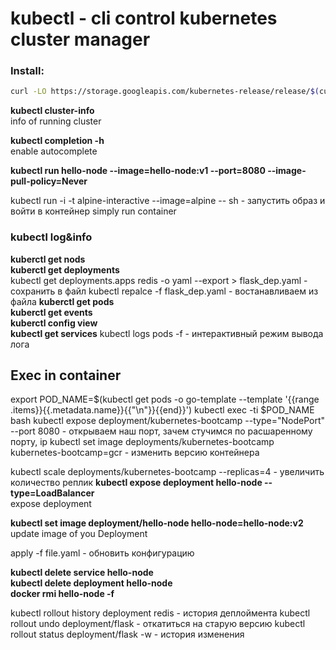 # kubectl - cli control kubernetes cluster manager

### Install:
```bash
curl -LO https://storage.googleapis.com/kubernetes-release/release/$(curl -s https://storage.googleapis.com/kubernetes-release/release/stable.txt)/bin/linux/amd64/kubectl && sudo chmod +x ./kubectl && sudo sudo mv ./kubectl /usr/local/bin/kubectl

```

**kubectl cluster-info**  
info of running cluster

**kubectl completion -h**  
enable autocomplete

**kubectl run hello-node --image=hello-node:v1 --port=8080 --image-pull-policy=Never**  

kubectl run -i -t alpine-interactive --image=alpine -- sh - запустить образ и войти в контейнер
simply run container

### kubectl log&info 
**kuberctl get nods**  
**kuberctl get deployments**  
kubectl get deployments.apps redis -o yaml --export > flask_dep.yaml - сохранить в файл
kubectl repalce -f flask_dep.yaml - востанавливаем из файла
**kuberctl get pods**  
**kuberctl get events**  
**kuberctl config view**  
**kubectl get services**
kubectl logs pods -f - интерактивный режим вывода лога


## Exec in container
export POD_NAME=$(kubectl get pods -o go-template --template '{{range .items}}{{.metadata.name}}{{"\n"}}{{end}}')
kubectl exec -ti $POD_NAME bash
kubectl expose deployment/kubernetes-bootcamp --type="NodePort" --port 8080 - открываем наш порт, зачем стучимся по расшаренному порту, ip
kubectl set image deployments/kubernetes-bootcamp kubernetes-bootcamp=gcr - изменить версию контейнера

kubectl scale deployments/kubernetes-bootcamp --replicas=4 - увеличить количество реплик
**kubectl expose deployment hello-node --type=LoadBalancer**  
expose deployment 

**kubectl set image deployment/hello-node hello-node=hello-node:v2**  
update image of you Deployment

apply -f file.yaml - обновить конфигурацию


**kubectl delete service hello-node**  
**kubectl delete deployment hello-node**  
**docker rmi hello-node -f**  


kubectl rollout history deployment redis - история деплоймента
kubectl rollout undo deployment/flask - откатиться на старую версию
kubectl rollout status deployment/flask -w - история изменения

